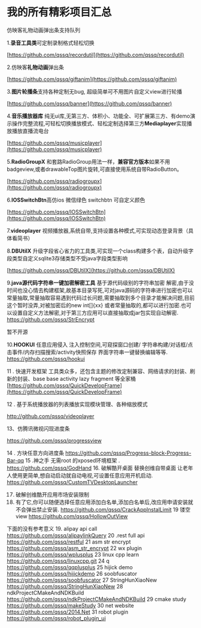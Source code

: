 # 我的所有精彩项目汇总

仿映客礼物动画弹出条支持队列




1.**录音工具类**可定制录制格式轻松切换

[https://github.com/qssq/recordutil](https://github.com/qssq/recordutil)






2.仿映客**礼物动画**弹出条

[https://github.com/qssq/giftanim](https://github.com/qssq/giftanim)




3.**图片轮播条**支持各种定制无bug,
超级简单可不用图片自定义view进行轮播

[https://github.com/qssq/banner](https://github.com/qssq/banner)



4.**音乐播放器库** 纯无ui库,无第三方、体积小、功能全、可扩展第三方、有demo演示操作完整流程,可轻松切换播放模式、轻松定制选择第三方**Mediaplayer**实现播放播放直播流电台

[https://github.com/qssq/musicplayer](https://github.com/qssq/musicplayer)


5.**RadioGroupX** 和套路RadioGroup用法一样，**兼容官方版本**如果不用badgeview,或者drawableTop图片旋转,可直接使用系统自带RadioButton。



[https://github.com/qssq/radiogroupx](https://github.com/qssq/radiogroupx)

6.**IOSSwitchBtn**高仿ios 微信绿色 switchbtn 可自定义颜色

[https://github.com/qssq/IOSSwitchBtn](https://github.com/qssq/IOSSwitchBtn)

7.**videoplayer** 视频播放器,系统自带,支持设置各种模式,可实现动态登录背景（具体看简书）

8.**DBUtilX** 升级字段省心省力的工具类,可实现一个class构建多个表，自动升级字段类型自定义sqlite3存储类型不受java字段类型影响

[https://github.com/qssq/DBUtilX](https://github.com/qssq/DBUtilX)

9.**java源代码字符串一键加密解密工具**
基于源代码级别的字符串加密 解密,由于没时间也没心情去构建框架,故基本目录写死,可对java源码的字符串进行加密也可以常量抽取,常量抽取容易遇到代码过长问题,需要抽取到多个目录才能解决问题,目前这个暂时没弄,对被加密后的new int[]{xx} 或者常量抽取的,都可以进行加密.也可以设置自定义方法解密,对于第三方应用可以直接抽取成jar包实现自动解密.
https://github.com/qssq/StrEncrypt


暂不开源


10.**HOOKUI**
任意应用侵入 注入控制空间,可窥探窗口创建/ 字符串构建/对话框/点击事件/内存扫描搜索/activity快照保存  界面字符串一键替换编辑等等. 
https://github.com/qssq/hookui

11 . 快速开发框架
工具类众多，还包含主题的修改定制兼容、网络请求的封装、刷新的封装、base base activity lazy fragment 等全家桶
[https://github.com/qssq/QuickDevelopFrame](https://github.com/qssq/QuickDevelopFrame)

12 . 基于系统播放器的列表播放实现模块管理、各种缩放模式

http://github.com/qssq/videoplayer

13、仿腾讯微视闪现进度条

https://github.com/qssq/progressview

14 . 方块任意方向进度条
https://github.com/qssq/Progress-block-Progress-Bar-qq
15 .神之手
无需root 的xposed环境框架 .
https://github.com/qssq/GodHand
16. 破解酷开桌面 替换创维自带桌面 让老年人使用更简单,想自动启动就自动电视,可设置任意应用开机启动.
https://github.com/qssq/CustomTVDesktopLauncher

17. 破解创维酷开应用市场安装限制
18. 有了它,你可以随便选择任意应用添加白名单,添加白名单后,改应用申请安装就不会弹出禁止安装.
https://github.com/qssq/CrackAppInstalLimit
19  镂空view
https://github.com/qssq/HollowOutView

下面的没有参考意义 
19. alipay api call 
https://github.com/qssq/alipaylinkQuery
20 .rest full api 
https://github.com/qssq/restful 
21  asm str encrypt 
https://github.com/qssq/asm_str_encrypt
22  wx plugin 
https://github.com/qssq/wplusplus
23 linux cpp learn 
https://github.com/qssq/linuxcpp.git
24  q 
https://github.com/qssq/qqplusplus
25 hijick demo
https://github.com/qssq/hijickdemo
26 soobfuscator
https://github.com/qssq/soobfuscator
27 StringHunXiaoNew
https://github.com/qssq/StringHunXiaoNew
28 ndkProjectCMakeAndNDKBuild
https://github.com/qssq/ndkProjectCMakeAndNDKBuild
29  cmake study
https://github.com/qssq/makeStudy
30 net website
https://github.com/qssq/2014.Net
31 robot plugin
https://github.com/qssq/robot_plugin_ui
